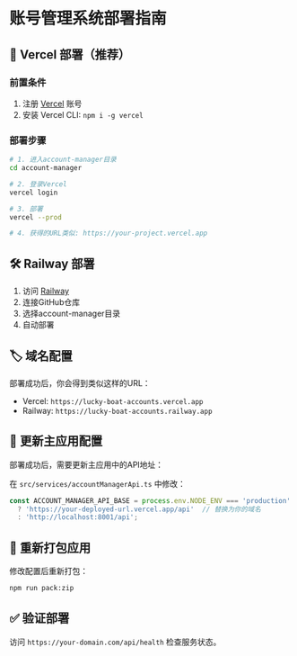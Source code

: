 # 账号管理系统部署指南

## 🚀 Vercel 部署（推荐）

### 前置条件
1. 注册 [Vercel](https://vercel.com) 账号
2. 安装 Vercel CLI: `npm i -g vercel`

### 部署步骤
```bash
# 1. 进入account-manager目录
cd account-manager

# 2. 登录Vercel
vercel login

# 3. 部署
vercel --prod

# 4. 获得的URL类似: https://your-project.vercel.app
```

## 🛠️ Railway 部署

1. 访问 [Railway](https://railway.app)
2. 连接GitHub仓库
3. 选择account-manager目录
4. 自动部署

## 🏷️ 域名配置

部署成功后，你会得到类似这样的URL：
- Vercel: `https://lucky-boat-accounts.vercel.app`
- Railway: `https://lucky-boat-accounts.railway.app`

## 📝 更新主应用配置

部署成功后，需要更新主应用中的API地址：

在 `src/services/accountManagerApi.ts` 中修改：
```javascript
const ACCOUNT_MANAGER_API_BASE = process.env.NODE_ENV === 'production' 
  ? 'https://your-deployed-url.vercel.app/api'  // 替换为你的域名
  : 'http://localhost:8001/api';
```

## 🔄 重新打包应用

修改配置后重新打包：
```bash
npm run pack:zip
```

## ✅ 验证部署

访问 `https://your-domain.com/api/health` 检查服务状态。
